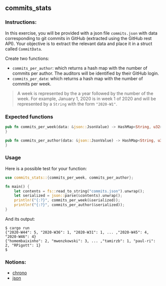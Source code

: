 ## commits_stats

### Instructions:

In this exercise, you will be provided with a json file `commits.json` with data corresponding to git commits in GitHub (extracted using the GitHub rest API). Your objective is to extract the relevant data and place it in a struct called `CommitData`.

Create two functions:
- `commits_per_author`: which returns a hash map with the number of commits per author. The auditors will be identified by their GitHub login.
- `commits_per_date`: which returns a hash map with the number of commits per week.

> A week is represented by the a year followed by the number of the week. For example, January 1, 2020 is in week 1 of 2020 and will be represented by a `String` with the form `"2020-W1"`.

### Expected functions

```rust
pub fn commits_per_week(data: &json::JsonValue) -> HashMap<String, u32> {
}

pub fn commits_per_author(data: &json::JsonValue) -> HashMap<String, u32> {
}
```

### Usage

Here is a possible test for your function:

```rust
use commits_stats::{commits_per_week, commits_per_author};

fn main() {
	let contents = fs::read_to_string("commits.json").unwrap();
	let serialized = json::parse(&contents).unwrap();
	println!("{:?}", commits_per_week(&serialized));
	println!("{:?}", commits_per_author(&serialized));
}
```

And its output:

```console
$ cargo run
{"2020-W44": 5, "2020-W36": 1, "2020-W31": 1, ... ,"2020-W45": 4, "2020-W46": 4}
{"homembaixinho": 2, "mwenzkowski": 3, ... ,"tamirzb": 1, "paul-ri": 2, "RPigott": 1}
$
```

### Notions:

- [chrono](https://docs.rs/chrono/0.4.19/chrono)
- [json](https://docs.rs/json/0.12.4/json/index.html)
